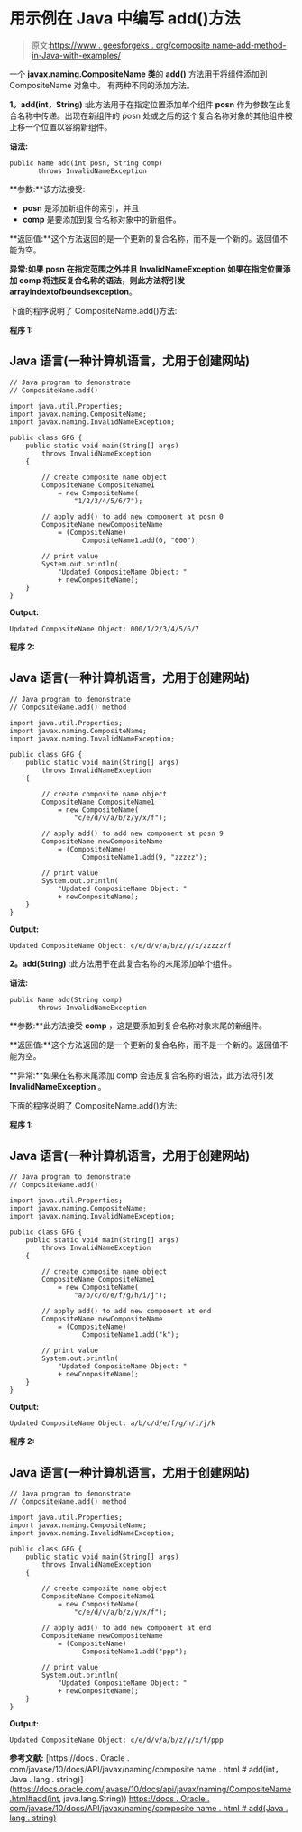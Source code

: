 # 用示例在 Java 中编写 add()方法

> 原文:[https://www . geesforgeks . org/composite name-add-method-in-Java-with-examples/](https://www.geeksforgeeks.org/compositename-add-method-in-java-with-examples/)

一个 **javax.naming.CompositeName 类**的 **add()** 方法用于将组件添加到 CompositeName 对象中。
有两种不同的添加方法。

**1。add(int，String)** :此方法用于在指定位置添加单个组件 **posn** 作为参数在此复合名称中传递。出现在新组件的 posn 处或之后的这个复合名称对象的其他组件被上移一个位置以容纳新组件。

**语法:**

```
public Name add(int posn, String comp)
       throws InvalidNameException
```

**参数:**该方法接受:

*   **posn** 是添加新组件的索引，并且
*   **comp** 是要添加到复合名称对象中的新组件。

**返回值:**这个方法返回的是一个更新的复合名称，而不是一个新的。返回值不能为空。

**异常:**如果 posn 在指定范围之外并且 InvalidNameException 如果在指定位置添加 comp 将违反复合名称的语法，则此方法将引发**arrayindextofboundsexception**。

下面的程序说明了 CompositeName.add()方法:

**程序 1:**

## Java 语言(一种计算机语言，尤用于创建网站)

```
// Java program to demonstrate
// CompositeName.add()

import java.util.Properties;
import javax.naming.CompositeName;
import javax.naming.InvalidNameException;

public class GFG {
    public static void main(String[] args)
        throws InvalidNameException
    {

        // create composite name object
        CompositeName CompositeName1
            = new CompositeName(
                "1/2/3/4/5/6/7");

        // apply add() to add new component at posn 0
        CompositeName newCompositeName
            = (CompositeName)
                  CompositeName1.add(0, "000");

        // print value
        System.out.println(
            "Updated CompositeName Object: "
            + newCompositeName);
    }
}
```

**Output:**

```
Updated CompositeName Object: 000/1/2/3/4/5/6/7
```

**程序 2:**

## Java 语言(一种计算机语言，尤用于创建网站)

```
// Java program to demonstrate
// CompositeName.add() method

import java.util.Properties;
import javax.naming.CompositeName;
import javax.naming.InvalidNameException;

public class GFG {
    public static void main(String[] args)
        throws InvalidNameException
    {

        // create composite name object
        CompositeName CompositeName1
            = new CompositeName(
                "c/e/d/v/a/b/z/y/x/f");

        // apply add() to add new component at posn 9
        CompositeName newCompositeName
            = (CompositeName)
                  CompositeName1.add(9, "zzzzz");

        // print value
        System.out.println(
            "Updated CompositeName Object: "
            + newCompositeName);
    }
}
```

**Output:**

```
Updated CompositeName Object: c/e/d/v/a/b/z/y/x/zzzzz/f
```

**2。add(String)** :此方法用于在此复合名称的末尾添加单个组件。

**语法:**

```
public Name add(String comp)
       throws InvalidNameException
```

**参数:**此方法接受 **comp** ，这是要添加到复合名称对象末尾的新组件。

**返回值:**这个方法返回的是一个更新的复合名称，而不是一个新的。返回值不能为空。

**异常:**如果在名称末尾添加 comp 会违反复合名称的语法，此方法将引发 **InvalidNameException** 。

下面的程序说明了 CompositeName.add()方法:

**程序 1:**

## Java 语言(一种计算机语言，尤用于创建网站)

```
// Java program to demonstrate
// CompositeName.add()

import java.util.Properties;
import javax.naming.CompositeName;
import javax.naming.InvalidNameException;

public class GFG {
    public static void main(String[] args)
        throws InvalidNameException
    {

        // create composite name object
        CompositeName CompositeName1
            = new CompositeName(
                "a/b/c/d/e/f/g/h/i/j");

        // apply add() to add new component at end
        CompositeName newCompositeName
            = (CompositeName)
                  CompositeName1.add("k");

        // print value
        System.out.println(
            "Updated CompositeName Object: "
            + newCompositeName);
    }
}
```

**Output:**

```
Updated CompositeName Object: a/b/c/d/e/f/g/h/i/j/k
```

**程序 2:**

## Java 语言(一种计算机语言，尤用于创建网站)

```
// Java program to demonstrate
// CompositeName.add() method

import java.util.Properties;
import javax.naming.CompositeName;
import javax.naming.InvalidNameException;

public class GFG {
    public static void main(String[] args)
        throws InvalidNameException
    {

        // create composite name object
        CompositeName CompositeName1
            = new CompositeName(
                "c/e/d/v/a/b/z/y/x/f");

        // apply add() to add new component at end
        CompositeName newCompositeName
            = (CompositeName)
                  CompositeName1.add("ppp");

        // print value
        System.out.println(
            "Updated CompositeName Object: "
            + newCompositeName);
    }
}
```

**Output:**

```
Updated CompositeName Object: c/e/d/v/a/b/z/y/x/f/ppp
```

**参考文献:**
[https://docs . Oracle . com/javase/10/docs/API/javax/naming/composite name . html # add(int，Java . lang . string)](https://docs.oracle.com/javase/10/docs/api/javax/naming/CompositeName.html#add(int, java.lang.String))
[https://docs . Oracle . com/javase/10/docs/API/javax/naming/composite name . html # add(Java . lang . string)](https://docs.oracle.com/javase/10/docs/api/javax/naming/CompositeName.html#add(java.lang.String))